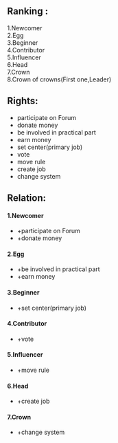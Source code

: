 ## Ranking :

1.Newcomer
<br />
2.Egg
<br />
3.Beginner
<br />
4.Contributor
<br />
5.Influencer
<br />
6.Head
<br />
7.Crown
<br />
8.Crown of crowns(First one,Leader)

## Rights:
- participate on Forum
- donate money
- be involved in practical part
- earn money
- set center(primary job)
- vote
- move rule
- create job
- change system


## Relation:
#### 1.Newcomer
- +participate on Forum
- +donate money
#### 2.Egg
- +be involved in practical part
- +earn money
#### 3.Beginner
- +set center(primary job)
#### 4.Contributor
- +vote
#### 5.Influencer
- +move rule
#### 6.Head
- +create job
#### 7.Crown
- +change system
